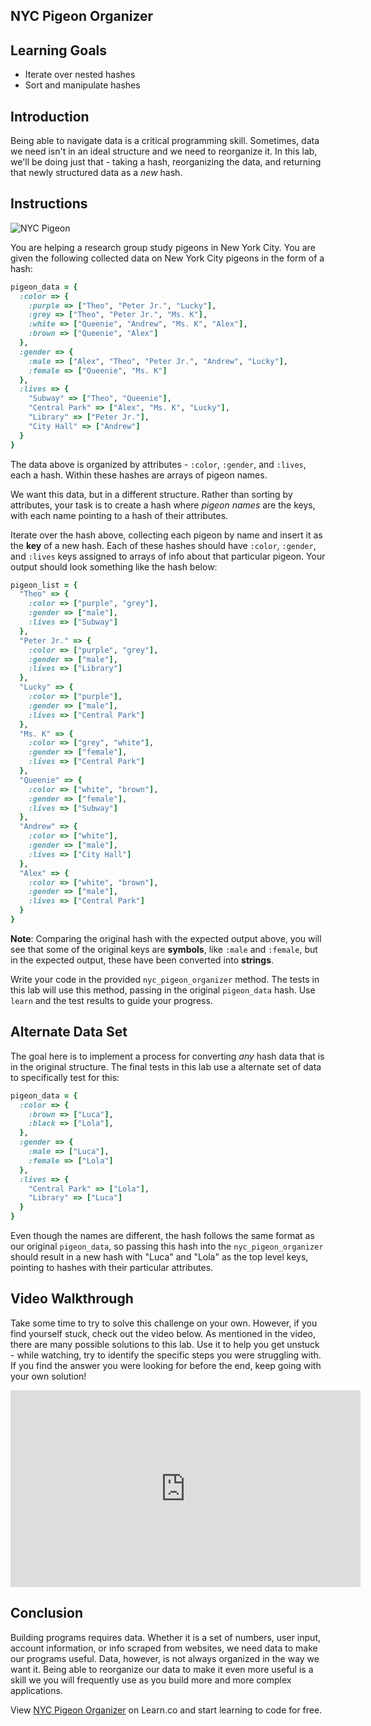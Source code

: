 ## NYC Pigeon Organizer

## Learning Goals

- Iterate over nested hashes
- Sort and manipulate hashes

## Introduction

Being able to navigate data is a critical programming skill. Sometimes, data we
need isn't in an ideal structure and we need to reorganize it. In this lab,
we'll be doing just that - taking a hash, reorganizing the data, and returning
that newly structured data as a _new_ hash.

## Instructions

![NYC Pigeon](https://curriculum-content.s3.amazonaws.com/ruby-enumerables/pigeon-organizer/Image_12_PIGEON.png)

You are helping a research group study pigeons in New York City. You are given
the following collected data on New York City pigeons in the form of a hash:

```ruby
pigeon_data = {
  :color => { 
    :purple => ["Theo", "Peter Jr.", "Lucky"],
    :grey => ["Theo", "Peter Jr.", "Ms. K"],
    :white => ["Queenie", "Andrew", "Ms. K", "Alex"],
    :brown => ["Queenie", "Alex"]
  },
  :gender => {
    :male => ["Alex", "Theo", "Peter Jr.", "Andrew", "Lucky"],
    :female => ["Queenie", "Ms. K"]
  },
  :lives => {
    "Subway" => ["Theo", "Queenie"],
    "Central Park" => ["Alex", "Ms. K", "Lucky"],
    "Library" => ["Peter Jr."],
    "City Hall" => ["Andrew"]
  }
}
```

The data above is organized by attributes - `:color`, `:gender`, and `:lives`,
each a hash. Within these hashes are arrays of pigeon names.

We want this data, but in a different structure. Rather than sorting by
attributes, your task is to create a hash where _pigeon names_ are the keys,
with each name pointing to a hash of their attributes.

Iterate over the hash above, collecting each pigeon by name and insert it as the
**key** of a new hash. Each of these hashes should have `:color`, `:gender`, and
`:lives` keys assigned to arrays of info about that particular pigeon. Your
output should look something like the hash below:

```ruby
pigeon_list = {
  "Theo" => {
    :color => ["purple", "grey"],
    :gender => ["male"],
    :lives => ["Subway"]
  },
  "Peter Jr." => {
    :color => ["purple", "grey"],
    :gender => ["male"],
    :lives => ["Library"]
  },
  "Lucky" => {
    :color => ["purple"],
    :gender => ["male"],
    :lives => ["Central Park"]
  },
  "Ms. K" => {
    :color => ["grey", "white"],
    :gender => ["female"],
    :lives => ["Central Park"]
  },
  "Queenie" => {
    :color => ["white", "brown"],
    :gender => ["female"],
    :lives => ["Subway"]
  },
  "Andrew" => {
    :color => ["white"],
    :gender => ["male"],
    :lives => ["City Hall"]
  },
  "Alex" => {
    :color => ["white", "brown"],
    :gender => ["male"],
    :lives => ["Central Park"]
  }
}
```

**Note**: Comparing the original hash with the expected output above, you will see
that some of the original keys are **symbols**, like `:male` and `:female`, but in the 
expected output, these have been converted into **strings**.

Write your code in the provided `nyc_pigeon_organizer` method. The tests in this
lab will use this method, passing in the original `pigeon_data` hash. Use
`learn` and the test results to guide your progress.

## Alternate Data Set

The goal here is to implement a process for converting _any_ hash data that is
in the original structure. The final tests in this lab use a alternate set of
data to specifically test for this:

```ruby
pigeon_data = {
  :color => {
    :brown => ["Luca"],
    :black => ["Lola"],
  },
  :gender => {
    :male => ["Luca"],
    :female => ["Lola"]
  },
  :lives => {
    "Central Park" => ["Lola"],
    "Library" => ["Luca"]
  }
}
```

Even though the names are different, the hash follows the same format as our
original `pigeon_data`, so passing this hash into the `nyc_pigeon_organizer`
should result in a new hash with "Luca" and "Lola" as the top level keys,
pointing to hashes with their particular attributes.

## Video Walkthrough

Take some time to try to solve this challenge on your own. However, if you find
yourself stuck, check out the video below. As mentioned in the video, there are
many possible solutions to this lab. Use it to help you get unstuck - while watching,
try to identify the specific steps you were struggling with. If you find the answer
you were looking for before the end, keep going with your own solution!

<iframe width="560" height="315" src="https://www.youtube.com/embed/xhBMsclze68" frameborder="0" allow="accelerometer; autoplay; encrypted-media; gyroscope; picture-in-picture" allowfullscreen></iframe>

## Conclusion

Building programs requires data. Whether it is a set of numbers, user input,
account information, or info scraped from websites, we need data to make our
programs useful. Data, however, is not always organized in the way we want it.
Being able to reorganize our data to make it even more useful is a skill we
you will frequently use as you build more and more complex applications.

<p data-visibility='hidden'>View <a href='https://learn.co/lessons/nyc-pigeon-organizer' title='NYC Pigeon Organizer'>NYC Pigeon Organizer</a> on Learn.co and start learning to code for free.</p>
